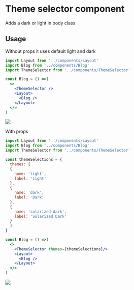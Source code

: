 # Theme selector component

Adds a dark or light in body class

## Usage

Without props it uses default light and dark

```jsx
import Layout from '../components/Layout'
import Blog from '../components/Blog'
import ThemeSelector from '../components/ThemeSelector'

const Blog = () =>(
  <>
    <ThemeSelector />
    <Layout>
      <Blog />
    </Layout>
  </>
)
```
![](https://media.giphy.com/media/Cz7sXegPQzMUe5V1JR/giphy.gif)


With props

```jsx
import Layout from '../components/Layout'
import Blog from '../components/Blog'
import ThemeSelector from '../components/ThemeSelector'

const themeSelections = {
  themes: [
  {
    name: 'light',
    label: 'Light'
  },
  {
    name: 'dark',
    label: 'Dark'
  },
  {
    name: 'solarized-dark',
    label: 'Solarized Dark'
  }
  ]
}

const Blog = () =>(
  <>
    <ThemeSelector themes={themeSelections}/>
    <Layout>
      <Blog />
    </Layout>
  </>
)
```

![](https://media.giphy.com/media/bHljCmwtwTUYZgG6Do/giphy.gif)